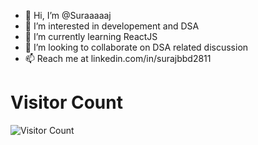 - 👋 Hi, I’m @Suraaaaaj
- 👀 I’m interested in developement and DSA
- 🌱 I’m currently learning ReactJS
- 💞️ I’m looking to collaborate on DSA related discussion
- 📫 Reach me at linkedin.com/in/surajbbd2811

<h1> Visitor Count </h1>

![Visitor Count](https://profile-counter.glitch.me/{Suraaaaaj}/count.svg)

<!---
Suraaaaaj/Suraaaaaj is a ✨ special ✨ repository because its `README.md` (this file) appears on your GitHub profile.
You can click the Preview link to take a look at your changes.
--->
